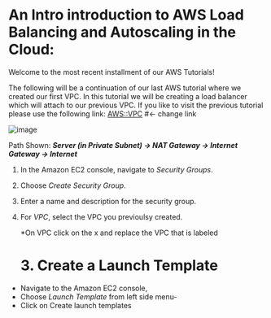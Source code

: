 # An Intro introduction to AWS Load Balancing and Autoscaling in the Cloud:

Welcome to the most recent installment of our AWS Tutorials!

The following will be a continuation of our last AWS tutorial where we created our first VPC. 
In this tutorial we will be creating a load balancer which will attach to our previous VPC.
If you like to visit the previous tutorial please use the following link: [AWS::VPC](https://github.com/mindmotivate/multicloudclass/blob/main/aws-vpc-tutorial.md) #<- change link

![image](https://github.com/ldatareserve/AWSdocumentation/assets/134747179/c68b86e5-8ecd-4d1d-9c1f-9f177d70c794)

Path Shown: ***Server (in Private Subnet) -> NAT Gateway -> Internet Gateway -> Internet***


1. In the Amazon EC2 console, navigate to *Security Groups*.
2. Choose *Create Security Group*.
3. Enter a name and description for the security group.
4. For *VPC*, select the VPC you previoulsy created.<br>

    *On VPC click on the x and replace the VPC that is labeled

   # 3. Create a Launch Template

- Navigate to the Amazon EC2 console,
- Choose *Launch Template* from left side menu-
- Click on Create launch templates
